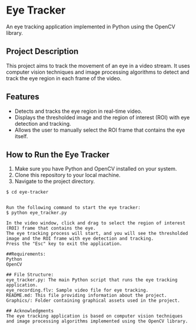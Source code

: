 # Eye Tracker

An eye tracking application implemented in Python using the OpenCV library.

## Project Description

This project aims to track the movement of an eye in a video stream. It uses computer vision techniques and image processing algorithms to detect and track the eye region in each frame of the video.

## Features

- Detects and tracks the eye region in real-time video.
- Displays the thresholded image and the region of interest (ROI) with eye detection and tracking.
- Allows the user to manually select the ROI frame that contains the eye itself.

## How to Run the Eye Tracker

1. Make sure you have Python and OpenCV installed on your system.
2. Clone this repository to your local machine.
3. Navigate to the project directory.

```shell
$ cd eye-tracker


Run the following command to start the eye tracker:
$ python eye_tracker.py

In the video window, click and drag to select the region of interest (ROI) frame that contains the eye.
The eye tracking process will start, and you will see the thresholded image and the ROI frame with eye detection and tracking.
Press the "Esc" key to exit the application.

##Requirements:
Python
OpenCV

## File Structure:
eye_tracker.py: The main Python script that runs the eye tracking application.
eye_recording.flv: Sample video file for eye tracking.
README.md: This file providing information about the project.
Graphics/: Folder containing graphical assets used in the project.

## Acknowledgments
The eye tracking application is based on computer vision techniques and image processing algorithms implemented using the OpenCV library.